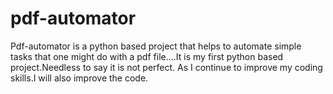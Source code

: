 # pdf-automator
Pdf-automator is a python based project that helps to automate simple tasks that one might do with a pdf file....It is my first python based project.Needless to say it is not perfect.
As I continue to improve my coding skills.I will also improve the code.
